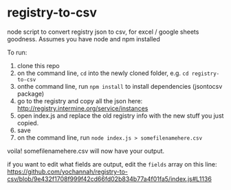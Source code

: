 # registry-to-csv
node script to convert registry json to csv, for excel / google sheets goodness. Assumes you have node and npm installed

To run:

1. clone this repo
4. on the command line, `cd` into the newly cloned folder, e.g. `cd registry-to-csv`
2. onthe command line, run `npm install` to install dependencies (jsontocsv package)
3. go to the registry and copy all the json here: http://registry.intermine.org/service/instances
4. open index.js and replace the old registry info with the new stuff you just copied.
5. save
6. on the command line, run `node index.js > somefilenamehere.csv`

voila! somefilenamehere.csv will now have your output.

if you want to edit what fields are output, edit the `fields` array on this line: https://github.com/yochannah/registry-to-csv/blob/9e432f1708f999f42cd66fd02b834b77a4f01fa5/index.js#L1136

